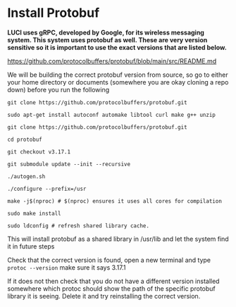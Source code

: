 # Install Protobuf

**LUCI uses gRPC, developed by Google, for its wireless messaging system. This system uses protobuf as well. These are very version sensitive so it is important to use the exact versions that are listed below.**

https://github.com/protocolbuffers/protobuf/blob/main/src/README.md

We will be building the correct protobuf version from source, so go to either your home directory or documents (somewhere you are okay cloning a repo down) before you run the following

`git clone https://github.com/protocolbuffers/protobuf.git`

`sudo apt-get install autoconf automake libtool curl make g++ unzip`

`git clone https://github.com/protocolbuffers/protobuf.git`

`cd protobuf`

`git checkout v3.17.1`

`git submodule update --init --recursive`

`./autogen.sh`

`./configure --prefix=/usr`

`make -j$(nproc) # $(nproc) ensures it uses all cores for compilation`

`sudo make install`

`sudo ldconfig # refresh shared library cache.`

This will install protobuf as a shared library in /usr/lib and let the system find it in future steps

Check that the correct version is found, open a new terminal and type `protoc --version` make sure it says 3.17.1

If it does not then check that you do not have a different version installed somewhere which protoc should show the path of the specific protobuf library it is seeing. Delete it and try reinstalling the correct version.
